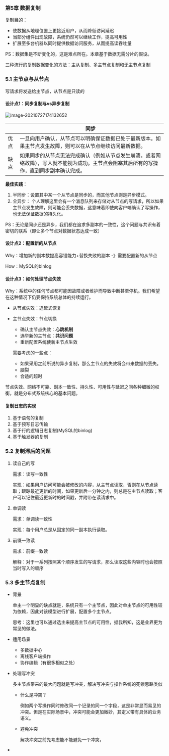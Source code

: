 ### 第5章 数据复制



复制目的：

+ 使数据从地理位置上更接近用户，从而降低访问延迟
+ 当部分组件出现故障，系统仍然可以继续工作，提高可用性
+ 扩展至多台机器以同时提供数据访问服务，从而提高读吞吐量



PS：数据集是不断变化的，这是难点所在。本章基于数据无需分片的假设。

三种流行的复制数据变化的方法：主从复制、多主节点复制和无主节点复制





### 5.1 主节点与从节点

写请求将发送给主节点，从节点是只读的



#### 设计点1：同步复制与vs异步复制

![image-20210727174132652](/Users/wyy/Documents/notes/image-20210727174132652.png)

|      | 同步                                                         |
| ---- | ------------------------------------------------------------ |
| 优点 | 一旦向用户确认，从节点可以明确保证数据已处于最新版本。如果主节点发生故障，则可以在从节点继续访问最新数据。 |
| 缺点 | 如果同步的从节点无法完成确认（例如从节点发生崩溃，或者网络故障），写入就不能视为成功。主节点会阻塞其后所有的写操作，直到同步副本确认完成。 |

 **最佳实践**：

1. 半同步：设置其中某一个从节点是同步的，而其他节点则是异步模式。
2. 全异步： 个人理解这里会有一个消息队列来存储对从节点的写请求，所以如果主节点发生故障，则可能会丢失数据，这意味着即使向客户端确认了写操作，也无法保证数据的持久化。

PS：无论是同步还是异步，我们都在追求多副本的一致性，这个问题与共识有着密切的联系（即让多个节点对数据状态达成一致）



#### 设计点2：配置新的从节点

Why：增加新的副本数提高容错能力+替换失败的副本 -》需要配置新的从节点

How：MySQL的binlog



#### 设计点3：如何处理节点失效

Why：系统中的任何节点都可能因故障或者维护而导致中断甚至停机。我们希望在这种情况下仍要保持系统总体的持续运行。

+ 从节点失效：追赶式恢复

+ 主节点失效：节点切换

  + 确认主节点失效：**心跳机制**
  + 选举新的主节点：**共识问题**
  + 重新配置系统使新主节点生效

  需要考虑的一些点：

  + 如果采用之前所说的异步复制，那么主节点的失效将会带来数据的丢失。
  + 脑裂
  + 合适的超时

节点失效、网络不可靠、副本一致性、持久性、可用性与延迟之间各种细微的权衡，就是分布式系统核心的基本问题。



#### 复制日志的实现

1. 基于语句的复制
2. 基于预写日志传输
3. 基于行的逻辑日志复制(MySQL的binlog)
4. 基于触发器的复制



### 5.2 复制滞后的问题

1. 读自己的写

   需求：读写一致性

   实现：如果用户访问可能会被修改的内容，从主节点读取，否则在从节点读取；跟踪最近更新的时间，如果更新后一分钟之内，则总是在主节点读取；客户可以记住最近更新时的时间戳，并附带在读请求中。

2. 单调读

   需求：单调读一致性

   实现：每个用户总是从固定的同一副本执行读取。

3. 前缀一致读

   需求：前缀一致读

   解释：对于一系列按照某个顺序发生的写请求，那么读取这些内容时也会按照当时写入的顺序



### 5.3 多主节点复制

+ 背景

  单主一个明显的缺点就是，系统只有一个主节点，因此对单主节点的可用性较为依赖，因此对该模型进行扩展，配置多个主节点。

  思考：这里也可以通过选主来提高主节点的可用性，据我所知，这是业界更为常见的做法。

+ 适用场景	

  + 多数据中心
  + 离线客户端操作
  + 协作编辑（有很多相似之处）

+ 处理写冲突

  多主节点带来的最大问题就是写冲突，解决写冲突与操作系统的死锁思路类似

  + 什么是冲突？

    例如两个写操作同时修改同一个记录的同一个字段，这是非常显而易见的冲突。但是在实际场景中，冲突可能会更加微妙，其定义带有具体的业务语义。

  + 避免冲突

    解决冲突之前先考虑能不能避免一个冲突，

+ 

